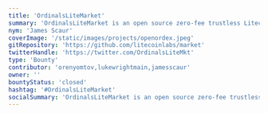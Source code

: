 ```yaml
---
title: 'OrdinalsLiteMarket'
summary: 'OrdinalsLiteMarket is an open source zero-fee trustless Litecoin NFT marketplace based on partially signed litecoin transactions'
nym: 'James Scaur'
coverImage: '/static/images/projects/openordex.jpeg'
gitRepository: 'https://github.com/litecoinlabs/market'
twitterHandle: 'https://twitter.com/OrdinalsLiteMkt'
type: 'Bounty'
contributor: 'orenyomtov,lukewrightmain,jamesscaur'
owner: ''
bountyStatus: 'closed'
hashtag: '#OrdinalsLiteMarket'
socialSummary: 'OrdinalsLiteMarket is an open source zero-fee trustless Litecoin NFT marketplace based on partially signed litecoin transactions'
---
```

